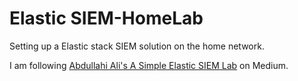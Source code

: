 # Elastic SIEM-HomeLab
Setting up a Elastic stack SIEM solution on the home network.

I am following [Abdullahi Ali's A Simple Elastic SIEM Lab](https://medium.com/@aali23/a-simple-elastic-siem-lab-6765159ee2b2]) on Medium.

